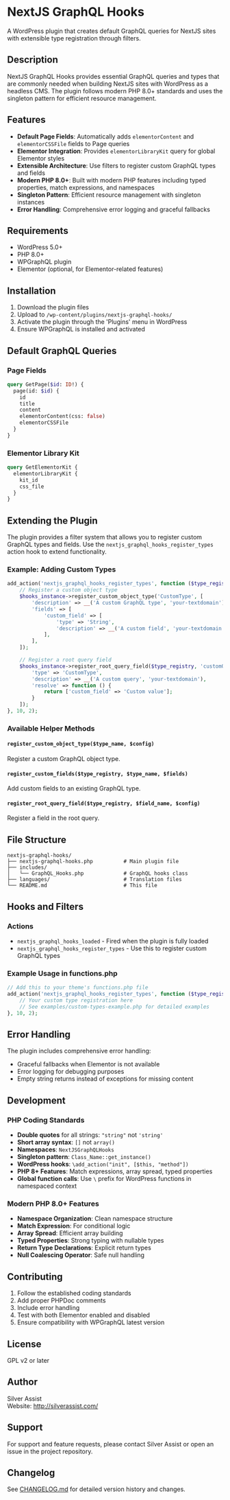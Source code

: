 # NextJS GraphQL Hooks

A WordPress plugin that creates default GraphQL queries for NextJS sites with extensible type registration through filters.

## Description

NextJS GraphQL Hooks provides essential GraphQL queries and types that are commonly needed when building NextJS sites with WordPress as a headless CMS. The plugin follows modern PHP 8.0+ standards and uses the singleton pattern for efficient resource management.

## Features

- **Default Page Fields**: Automatically adds `elementorContent` and `elementorCSSFile` fields to Page queries
- **Elementor Integration**: Provides `elementorLibraryKit` query for global Elementor styles
- **Extensible Architecture**: Use filters to register custom GraphQL types and fields
- **Modern PHP 8.0+**: Built with modern PHP features including typed properties, match expressions, and namespaces
- **Singleton Pattern**: Efficient resource management with singleton instances
- **Error Handling**: Comprehensive error logging and graceful fallbacks

## Requirements

- WordPress 5.0+
- PHP 8.0+
- WPGraphQL plugin
- Elementor (optional, for Elementor-related features)

## Installation

1. Download the plugin files
2. Upload to `/wp-content/plugins/nextjs-graphql-hooks/`
3. Activate the plugin through the 'Plugins' menu in WordPress
4. Ensure WPGraphQL is installed and activated

## Default GraphQL Queries

### Page Fields

```graphql
query GetPage($id: ID!) {
  page(id: $id) {
    id
    title
    content
    elementorContent(css: false)
    elementorCSSFile
  }
}
```

### Elementor Library Kit

```graphql
query GetElementorKit {
  elementorLibraryKit {
    kit_id
    css_file
  }
}
```

## Extending the Plugin

The plugin provides a filter system that allows you to register custom GraphQL types and fields. Use the `nextjs_graphql_hooks_register_types` action hook to extend functionality.

### Example: Adding Custom Types

```php
add_action('nextjs_graphql_hooks_register_types', function ($type_registry, $hooks_instance) {
    // Register a custom object type
    $hooks_instance->register_custom_object_type('CustomType', [
        'description' => __('A custom GraphQL type', 'your-textdomain'),
        'fields' => [
            'custom_field' => [
                'type' => 'String',
                'description' => __('A custom field', 'your-textdomain'),
            ],
        ],
    ]);

    // Register a root query field
    $hooks_instance->register_root_query_field($type_registry, 'customQuery', [
        'type' => 'CustomType',
        'description' => __('A custom query', 'your-textdomain'),
        'resolve' => function () {
            return ['custom_field' => 'Custom value'];
        }
    ]);
}, 10, 2);
```

### Available Helper Methods

#### `register_custom_object_type($type_name, $config)`
Register a custom GraphQL object type.

#### `register_custom_fields($type_registry, $type_name, $fields)`
Add custom fields to an existing GraphQL type.

#### `register_root_query_field($type_registry, $field_name, $config)`
Register a field in the root query.

## File Structure

```
nextjs-graphql-hooks/
├── nextjs-graphql-hooks.php          # Main plugin file
├── includes/
│   └── GraphQL_Hooks.php             # GraphQL hooks class
├── languages/                        # Translation files
└── README.md                         # This file
```

## Hooks and Filters

### Actions

- `nextjs_graphql_hooks_loaded` - Fired when the plugin is fully loaded
- `nextjs_graphql_hooks_register_types` - Use this to register custom GraphQL types

### Example Usage in functions.php

```php
// Add this to your theme's functions.php file
add_action('nextjs_graphql_hooks_register_types', function ($type_registry, $hooks_instance) {
    // Your custom type registration here
    // See examples/custom-types-example.php for detailed examples
}, 10, 2);
```

## Error Handling

The plugin includes comprehensive error handling:

- Graceful fallbacks when Elementor is not available
- Error logging for debugging purposes
- Empty string returns instead of exceptions for missing content

## Development

### PHP Coding Standards

- **Double quotes** for all strings: `"string"` not `'string'`
- **Short array syntax**: `[]` not `array()`
- **Namespaces**: `NextJSGraphQLHooks`
- **Singleton pattern**: `Class_Name::get_instance()`
- **WordPress hooks**: `\add_action("init", [$this, "method"])`
- **PHP 8+ Features**: Match expressions, array spread, typed properties
- **Global function calls**: Use `\` prefix for WordPress functions in namespaced context

### Modern PHP 8.0+ Features

- **Namespace Organization**: Clean namespace structure
- **Match Expression**: For conditional logic
- **Array Spread**: Efficient array building
- **Typed Properties**: Strong typing with nullable types
- **Return Type Declarations**: Explicit return types
- **Null Coalescing Operator**: Safe null handling

## Contributing

1. Follow the established coding standards
2. Add proper PHPDoc comments
3. Include error handling
4. Test with both Elementor enabled and disabled
5. Ensure compatibility with WPGraphQL latest version

## License

GPL v2 or later

## Author

Silver Assist  
Website: http://silverassist.com/

## Support

For support and feature requests, please contact Silver Assist or open an issue in the project repository.

## Changelog

See [CHANGELOG.md](CHANGELOG.md) for detailed version history and changes.
